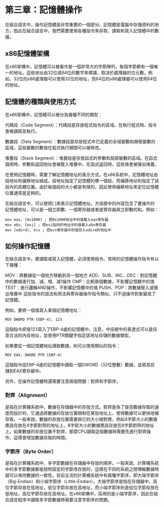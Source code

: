 # 第三章：記憶體操作

在組合語言中，操作記憶體是非常重要的一個部分。記憶體是電腦中存儲資料的地方，因此在組合語言中，我們需要使用各種指令來存取、讀取和寫入記憶體中的數據。

## x86記憶體架構

在x86架構中，記憶體可以被看作是一個非常大的字節陣列，每個字節都有一個唯一的地址。這些地址由32位或64位的數字來標識，取決於處理器的位元數。例如，32位的x86處理器可以使用32位的地址，而64位的x86處理器可以使用64位的地址。

## 記憶體的種類與使用方式

在x86架構中，記憶體可以被分為幾種不同的類型：

代碼段（Code Segment）：代碼段是存放程式指令的區域。在執行程式時，指令會被讀取並執行。

數據段（Data Segment）：數據段是存放程式中已定義的全域變數和靜態變數的區域。這些變數的數值在程式執行期間可以被修改。

堆疊段（Stack Segment）：堆疊段是存放函式的參數和局部變數的區域。在函式調用時，參數和返回地址會被壓入堆疊中。在函式返回時，這些值會被彈出堆疊。

在使用記憶體時，需要了解記憶體地址的表示方式。在x86系統中，記憶體地址由段地址和偏移地址組成。段地址指定了記憶體的哪一個段，而偏移地址則指定了該段內的具體位置。由於每個段的大小都是有限的，因此使用偏移地址來定位記憶體位置通常是足夠的。

在組合語言中，可以使用[ ]來表示記憶體地址。方括號中的內容包含了要操作的記憶體地址，可以是一個立即數、一個寄存器或者是寄存器與立即數的和。例如：
```
mov eax, [0x1000] ; 把0x1000地址中的值載入eax寄存器
mov ebx, [esi] ; 把esi指向的地址中的值載入ebx寄存器
mov [edi+4], ecx ; 把ecx寄存器中的值存入edi+4的地址中

```

## 如何操作記憶體
在組合語言中，要讀取或寫入記憶體，必須使用指令。常用的記憶體操作指令有以下幾種：

MOV：將數據從一個地方移動到另一個地方
ADD、SUB、INC、DEC：對記憶體中的數據進行加、減、增、減1操作
CMP：比較兩個數據，不影響記憶體中的值
TEST：進行邏輯AND操作，不影響記憶體中的值
PUSH、POP：將數據壓入或彈出堆疊中
這些指令的語法和用法與寄存器操作指令類似，只不過操作對象變成了記憶體。

例如，要將一個值寫入某個記憶體地址：
```
MOV DWORD PTR [EBP-4], 123
```

這個指令把值123寫入了EBP-4處的記憶體中。注意，中括號中的表達式可以是任意合法的內存地址，並使用PTR關鍵字指定該地址存儲的數據類型。

如果要從一個記憶體地址讀取數據，則可以使用類似的指令：
```
MOV EAX, DWORD PTR [EBP-4]
```

這個指令從EBP-4處的記憶體中讀取一個DWORD（32位整數）數據，並將其存儲到EAX寄存器中。

另外，在操作記憶體時還需要注意兩個問題：對齊和字節序。

### 對齊（Alignment）
是指在計算機系統中，數據在存儲器中的存放方式。對齊是為了提高數據存取的速度而設計的，它通過將數據的存放位置限制在某些地址上，使得數據可以更快地被存取。一般來說，數據的存放位置需要與它的大小相對應，例如4字節大小的數據應該存放在4字節對齊的地址上，8字節大小的數據應該存放在8字節對齊的地址上。如果數據的存放位置不對齊，那麼CPU讀取這個數據時需要先進行對齊操作，這樣會增加數據存取的時間。

### 字節序（Byte Order）
是指在計算機系統中，多字節數據在存儲器中存放的順序。一般來說，計算機系統中的多字節數據都是按照固定的字節序存放的，這樣在不同的系統之間傳輸數據時就可以保持數據的一致性。目前主流的計算機系統中有兩種字節序，即大端字節序（Big-Endian）和小端字節序（Little-Endian）。大端字節序是指在存儲器中，高位字節存放在低地址，低位字節存放在高地址，而小端字節序則是低位字節存放在低地址，高位字節存放在高地址。在x86架構中，採用的是小端字節序，因此在組合語言程序中讀取多字節數據時需要注意字節序的問題。